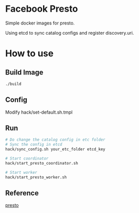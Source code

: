 # Facebook Presto

Simple docker images for presto.

Using etcd to sync catalog configs and register discovery.uri.

# How to use

## Build Image

```bash
./build
```

## Config

Modify hack/set-default.sh.tmpl

## Run

```bash
# Do change the catalog config in etc folder
# Sync the config in etcd 
hack/sync_config.sh your_etc_folder etcd_key

# Start coordinator
hack/start_presto_coordinator.sh

# Start worker
hack/start_presto_worker.sh
```

## Reference
[presto](https://prestodb.io/docs/current/index.html)
